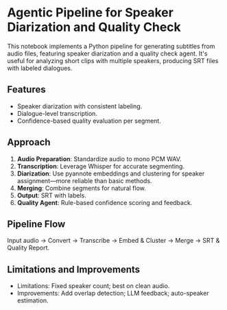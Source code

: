 # Agentic Pipeline for Speaker Diarization and Quality Check

This notebook implements a Python pipeline for generating subtitles from audio files, featuring speaker diarization and a quality check agent. It's useful for analyzing short clips with multiple speakers, producing SRT files with labeled dialogues.

## Features
- Speaker diarization with consistent labeling.
- Dialogue-level transcription.
- Confidence-based quality evaluation per segment.

## Approach
1. **Audio Preparation**: Standardize audio to mono PCM WAV.
2. **Transcription**: Leverage Whisper for accurate segmenting.
3. **Diarization**: Use pyannote embeddings and clustering for speaker assignment—more reliable than basic methods.
4. **Merging**: Combine segments for natural flow.
5. **Output**: SRT with labels.
6. **Quality Agent**: Rule-based confidence scoring and feedback.

## Pipeline Flow
Input audio → Convert → Transcribe → Embed & Cluster → Merge → SRT & Quality Report.

## Limitations and Improvements
- Limitations: Fixed speaker count; best on clean audio.
- Improvements: Add overlap detection; LLM feedback; auto-speaker estimation.
